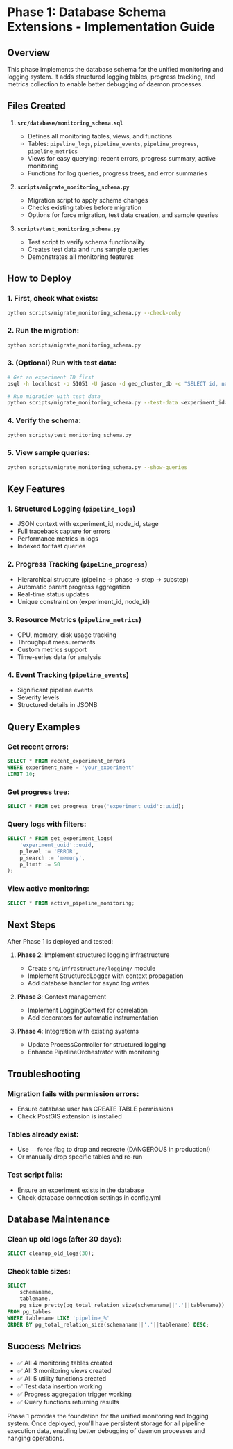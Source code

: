 # Phase 1: Database Schema Extensions - Implementation Guide

## Overview
This phase implements the database schema for the unified monitoring and logging system. It adds structured logging tables, progress tracking, and metrics collection to enable better debugging of daemon processes.

## Files Created

1. **`src/database/monitoring_schema.sql`**
   - Defines all monitoring tables, views, and functions
   - Tables: `pipeline_logs`, `pipeline_events`, `pipeline_progress`, `pipeline_metrics`
   - Views for easy querying: recent errors, progress summary, active monitoring
   - Functions for log queries, progress trees, and error summaries

2. **`scripts/migrate_monitoring_schema.py`**
   - Migration script to apply schema changes
   - Checks existing tables before migration
   - Options for force migration, test data creation, and sample queries

3. **`scripts/test_monitoring_schema.py`**
   - Test script to verify schema functionality
   - Creates test data and runs sample queries
   - Demonstrates all monitoring features

## How to Deploy

### 1. First, check what exists:
```bash
python scripts/migrate_monitoring_schema.py --check-only
```

### 2. Run the migration:
```bash
python scripts/migrate_monitoring_schema.py
```

### 3. (Optional) Run with test data:
```bash
# Get an experiment ID first
psql -h localhost -p 51051 -U jason -d geo_cluster_db -c "SELECT id, name FROM experiments LIMIT 5;"

# Run migration with test data
python scripts/migrate_monitoring_schema.py --test-data <experiment_id>
```

### 4. Verify the schema:
```bash
python scripts/test_monitoring_schema.py
```

### 5. View sample queries:
```bash
python scripts/migrate_monitoring_schema.py --show-queries
```

## Key Features

### 1. Structured Logging (`pipeline_logs`)
- JSON context with experiment_id, node_id, stage
- Full traceback capture for errors
- Performance metrics in logs
- Indexed for fast queries

### 2. Progress Tracking (`pipeline_progress`)
- Hierarchical structure (pipeline → phase → step → substep)
- Automatic parent progress aggregation
- Real-time status updates
- Unique constraint on (experiment_id, node_id)

### 3. Resource Metrics (`pipeline_metrics`)
- CPU, memory, disk usage tracking
- Throughput measurements
- Custom metrics support
- Time-series data for analysis

### 4. Event Tracking (`pipeline_events`)
- Significant pipeline events
- Severity levels
- Structured details in JSONB

## Query Examples

### Get recent errors:
```sql
SELECT * FROM recent_experiment_errors 
WHERE experiment_name = 'your_experiment' 
LIMIT 10;
```

### Get progress tree:
```sql
SELECT * FROM get_progress_tree('experiment_uuid'::uuid);
```

### Query logs with filters:
```sql
SELECT * FROM get_experiment_logs(
    'experiment_uuid'::uuid,
    p_level := 'ERROR',
    p_search := 'memory',
    p_limit := 50
);
```

### View active monitoring:
```sql
SELECT * FROM active_pipeline_monitoring;
```

## Next Steps

After Phase 1 is deployed and tested:

1. **Phase 2**: Implement structured logging infrastructure
   - Create `src/infrastructure/logging/` module
   - Implement StructuredLogger with context propagation
   - Add database handler for async log writes

2. **Phase 3**: Context management
   - Implement LoggingContext for correlation
   - Add decorators for automatic instrumentation

3. **Phase 4**: Integration with existing systems
   - Update ProcessController for structured logging
   - Enhance PipelineOrchestrator with monitoring

## Troubleshooting

### Migration fails with permission errors:
- Ensure database user has CREATE TABLE permissions
- Check PostGIS extension is installed

### Tables already exist:
- Use `--force` flag to drop and recreate (DANGEROUS in production!)
- Or manually drop specific tables and re-run

### Test script fails:
- Ensure an experiment exists in the database
- Check database connection settings in config.yml

## Database Maintenance

### Clean up old logs (after 30 days):
```sql
SELECT cleanup_old_logs(30);
```

### Check table sizes:
```sql
SELECT 
    schemaname,
    tablename,
    pg_size_pretty(pg_total_relation_size(schemaname||'.'||tablename)) AS size
FROM pg_tables
WHERE tablename LIKE 'pipeline_%'
ORDER BY pg_total_relation_size(schemaname||'.'||tablename) DESC;
```

## Success Metrics

- ✅ All 4 monitoring tables created
- ✅ All 3 monitoring views created  
- ✅ All 5 utility functions created
- ✅ Test data insertion working
- ✅ Progress aggregation trigger working
- ✅ Query functions returning results

Phase 1 provides the foundation for the unified monitoring and logging system. Once deployed, you'll have persistent storage for all pipeline execution data, enabling better debugging of daemon processes and hanging operations.